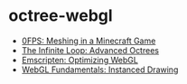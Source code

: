 # octree-webgl

- [0FPS: Meshing in a Minecraft Game](https://0fps.net/2012/06/30/meshing-in-a-minecraft-game/)
- [The Infinite Loop: Advanced Octrees](https://geidav.wordpress.com/2014/07/18/advanced-octrees-1-preliminaries-insertion-strategies-and-max-tree-depth/)
- [Emscripten: Optimizing WebGL](https://emscripten.org/docs/optimizing/Optimizing-WebGL.html)
- [WebGL Fundamentals: Instanced Drawing](https://webglfundamentals.org/webgl/lessons/webgl-instanced-drawing.html)

